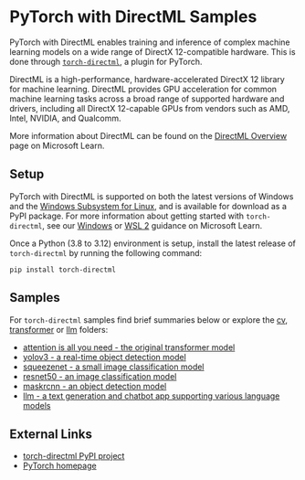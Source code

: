 # PyTorch with DirectML Samples <!-- omit in toc -->

PyTorch with DirectML enables training and inference of complex machine learning models on a wide range of DirectX 12-compatible hardware. This is done through [`torch-directml`](https://pypi.org/project/torch-directml/), a plugin for PyTorch.

DirectML is a high-performance, hardware-accelerated DirectX 12 library for machine learning. DirectML provides GPU acceleration for common machine learning tasks across a broad range of supported hardware and drivers, including all DirectX 12-capable GPUs from vendors such as AMD, Intel, NVIDIA, and Qualcomm.

More information about DirectML can be found on the [DirectML Overview](https://learn.microsoft.com/windows/ai/directml/dml) page on Microsoft Learn.

## Setup
PyTorch with DirectML is supported on both the latest versions of Windows and the [Windows Subsystem for Linux](https://docs.microsoft.com/windows/wsl/about), and is available for download as a PyPI package. For more information about getting started with `torch-directml`, see our [Windows](https://learn.microsoft.com/windows/ai/directml/pytorch-windows) or [WSL 2](https://learn.microsoft.com/windows/ai/directml/pytorch-wsl) guidance on Microsoft Learn.

Once a Python (3.8 to 3.12) environment is setup, install the latest release of `torch-directml` by running the following command:
```
pip install torch-directml
```

## Samples
For `torch-directml` samples find brief summaries below or explore the [cv](./cv/), [transformer](./transformer/) or [llm](./llm/) folders:
* [attention is all you need - the original transformer model](./transformer/attention_is_all_you_need/)
* [yolov3 - a real-time object detection model](./cv/yolov3/)
* [squeezenet - a small image classification model](./cv/squeezenet)
* [resnet50 - an image classification model](./cv/resnet50)
* [maskrcnn - an object detection model](./cv/objectDetection/maskrcnn/)
* [llm - a text generation and chatbot app supporting various language models](./llm/)

## External Links

* [torch-directml PyPI project](https://pypi.org/project/torch-directml/)
* [PyTorch homepage](https://pytorch.org/)
